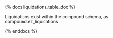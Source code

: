 {% docs liquidations_table_doc %}

Liquidations exist within the compound schema, as compound.ez_liquidations

{% enddocs %}